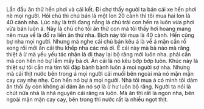 Lần đầu ăn thử hến phơi và cái kết. Đi chợ thấy người ta bán cái xe hến phơi nè mọi người. Hỏi chú thì chú bán là một lon 20 cành thì tôi mua hai lon là 40 cành nha. Lúc này là trời đang nắng là chú trải con hến ra luôn vừa phơi vừa bán luôn á. Này là chú cho tôi ăn thử con mà tôi thấy hơi hoang mang nên mua về là đổ ra liền ăn thử nha. Bịch này tôi mua là 40 cành. Hến cũng bự nha mọi người. Nhưng mà nghe cái chú bán kêu á là về á mặn cắn rồ xong rồi mới ăn cái thu khếp nha các má ơi. Ê cái này mà bà nào mà răng thiệt á ừ mà yếu yếu tác nhận là đi thay lại bộ răng mới luôn nha. phải cắn mà con hến nó bự lắm mấy bà ơi. Ăn cái là nó kêu bớp bớp luôn. Khúc này là thiệt sự tôi cắn mà tim tôi đập bành bành luôn á mọi người sợ nha. Nhưng mà cái thịt nước bên trong á mọi người cái muối bên ngoài mà nó mặn mặn cay cay nhẹ nhẹ. Con hến nó bự á mọi người. Nhà tôi mua á có mình tôi dám ăn thôi ấy còn không ai dám ăn nó sợ là ừ hư luôn bộ răng. Người ta nói là chút nữa nhả là nhả nguyên cái răng ra luôn. Mà ăn thì rất là ngon nha, bên ngoài mặn mặn cay cay, bên trong thì nước rất là nhiều ngọt thịt.